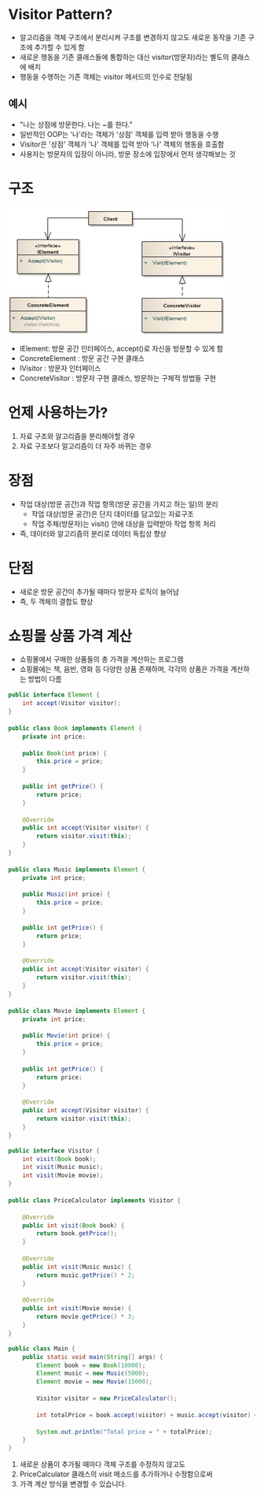 # Visitor Pattern?

- 알고리즘을 객체 구조에서 분리시켜 구조를 변경하지 않고도 새로운 동작을 기존 구조에 추가할 수 있게 함
- 새로운 행동을 기존 클래스들에 통합하는 대신 visitor(방문자)​라는 별도의 클래스에 배치
- 행동을 수행하는 기존 객체는 visitor 메서드의 인수로 전달됨

## 예시

- "나는 상점에 방문한다. 나는 ~를 한다."
- 일반적인 OOP는 '나'라는 객체가 '상점' 객체를 입력 받아 행동을 수행
- Visitor은 '상점' 객체가 '나' 객체를 입력 받아 '나' 객체의 행동을 호출함
- 사용자는 방문자의 입장이 아니라, 방문 장소에 입장에서 먼저 생각해보는 것
    
# 구조

![structure](./img/structure.jpg)

- IElement: 방문 공간 인터페이스, accept()로 자신을 방문할 수 있게 함
- ConcreteElement : 방문 공간 구현 클래스
- IVisitor : 방문자 인터페이스
- ConcreteVisitor : 방문자 구현 클래스, 방문하는 구체적 방법들 구현

# 언제 사용하는가?

1. 자료 구조와 알고리즘을 분리해야할 경우
2. 자료 구조보다 알고리즘이 더 자주 바뀌는 경우

# 장점

- 작업 대상(방문 공간)과 작업 항목(방문 공간을 가지고 하는 일)의 분리
    - 작업 대상(방문 공간)은 단지 데이터를 담고있는 자료구조
    - 작업 주체(방문자)는 visit() 안에 대상을 입력받아 작업 항목 처리
- 즉, 데이터와 알고리즘의 분리로 데이터 독립성 향상

# 단점

- 새로운 방문 공간이 추가될 때마다 방문자 로직이 늘어남
- 즉, 두 객체의 결합도 향상

# 쇼핑몰 상품 가격 계산

- 쇼핑몰에서 구매한 상품들의 총 가격을 계산하는 프로그램
- 쇼핑몰에는 책, 음반, 영화 등 다양한 상품 존재하며, 각각의 상품은 가격을 계산하는 방법이 다름

```java
public interface Element {
    int accept(Visitor visitor);
}

public class Book implements Element {
    private int price;

    public Book(int price) {
        this.price = price;
    }

    public int getPrice() {
        return price;
    }

    @Override
    public int accept(Visitor visitor) {
        return visitor.visit(this);
    }
}

public class Music implements Element {
    private int price;

    public Music(int price) {
        this.price = price;
    }

    public int getPrice() {
        return price;
    }

    @Override
    public int accept(Visitor visitor) {
        return visitor.visit(this);
    }
}

public class Movie implements Element {
    private int price;

    public Movie(int price) {
        this.price = price;
    }

    public int getPrice() {
        return price;
    }

    @Override
    public int accept(Visitor visitor) {
        return visitor.visit(this);
    }
}
```

```java
public interface Visitor {
    int visit(Book book);
    int visit(Music music);
    int visit(Movie movie);
}

public class PriceCalculator implements Visitor {

    @Override
    public int visit(Book book) {
        return book.getPrice();
    }

    @Override
    public int visit(Music music) {
        return music.getPrice() * 2;
    }

    @Override
    public int visit(Movie movie) {
        return movie.getPrice() * 3;
    }
}
```

```java
public class Main {
    public static void main(String[] args) {
        Element book = new Book(10000);
        Element music = new Music(5000);
        Element movie = new Movie(15000);

        Visitor visitor = new PriceCalculator();

        int totalPrice = book.accept(visitor) + music.accept(visitor) + movie.accept(visitor);

        System.out.println("Total price = " + totalPrice);
    }
}
```
1. 새로운 상품이 추가될 때마다 객체 구조를 수정하지 않고도
2. PriceCalculator 클래스의 visit 메소드를 추가하거나 수정함으로써
3. 가격 계산 방식을 변경할 수 있습니다.